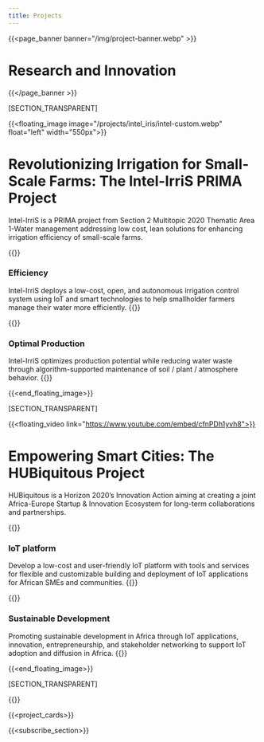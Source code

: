 ```yaml
---
title: Projects
---
```

{{<page_banner banner="/img/project-banner.webp" >}}
# Research and Innovation
{{</page_banner >}}

[SECTION_TRANSPARENT]

{{<floating_image image="/projects/intel_iris/intel-custom.webp" float="left" width="550px">}}

# Revolutionizing Irrigation for Small-Scale Farms: The Intel-IrriS PRIMA Project

Intel-IrriS is a PRIMA project from Section 2 Multitopic 2020 Thematic Area 1-Water management addressing low cost, lean solutions for enhancing irrigation efficiency of small-scale farms. 

{{<au-circle-icon-text icon="/img/icons/mission-star.svg">}}
### Efficiency
Intel-IrriS deploys a low-cost, open, and autonomous irrigation control system using IoT and smart technologies to help smallholder farmers manage their water more efficiently.
{{</au-circle-icon-text>}}

{{<au-circle-icon-text icon="/img/icons/mission-star.svg">}}
### Optimal Production
Intel-IrriS optimizes production potential while reducing water waste through algorithm-supported maintenance of soil / plant / atmosphere behavior.
{{</au-circle-icon-text>}}

{{<end_floating_image>}}

[SECTION_TRANSPARENT]

<!-- {{<floating_image image="/projects/hubiquitous/hubiquitous-custom.webp" float="right" width="650px">}} -->
{{<floating_video link="https://www.youtube.com/embed/cfnPDh1yvh8">}}

# Empowering Smart Cities: The HUBiquitous Project
HUBiquitous is a Horizon 2020’s Innovation Action aiming at creating a joint Africa-Europe Startup & Innovation Ecosystem for long-term collaborations and partnerships. 

{{<au-circle-icon-text icon="/img/icons/mission-star.svg">}}
### IoT platform
Develop a low-cost and user-friendly IoT platform with tools and services for flexible and customizable building and deployment of IoT applications for African SMEs and communities.
{{</au-circle-icon-text>}}

{{<au-circle-icon-text icon="/img/icons/mission-star.svg">}}
### Sustainable Development
Promoting sustainable development in Africa through IoT applications, innovation, entrepreneurship, and stakeholder networking to support IoT adoption and diffusion in Africa.
{{</au-circle-icon-text>}}

{{<end_floating_image>}}

[SECTION_TRANSPARENT]

{{<title>}} Our Projects {{</title>}}

{{<project_cards>}}

{{<subscribe_section>}}